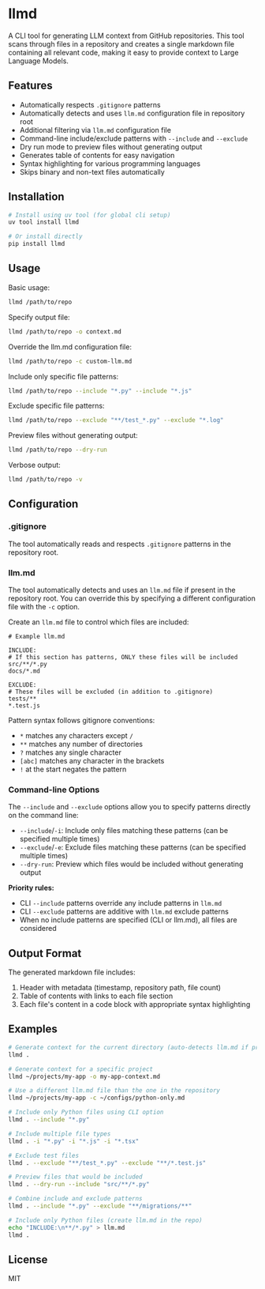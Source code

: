 # llmd

A CLI tool for generating LLM context from GitHub repositories. This tool scans through files in a repository and creates a single markdown file containing all relevant code, making it easy to provide context to Large Language Models.

## Features

- Automatically respects `.gitignore` patterns
- Automatically detects and uses `llm.md` configuration file in repository root
- Additional filtering via `llm.md` configuration file
- Command-line include/exclude patterns with `--include` and `--exclude`
- Dry run mode to preview files without generating output
- Generates table of contents for easy navigation
- Syntax highlighting for various programming languages
- Skips binary and non-text files automatically

## Installation

```bash
# Install using uv tool (for global cli setup)
uv tool install llmd

# Or install directly
pip install llmd
```

## Usage

Basic usage:
```bash
llmd /path/to/repo
```

Specify output file:
```bash
llmd /path/to/repo -o context.md
```

Override the llm.md configuration file:
```bash
llmd /path/to/repo -c custom-llm.md
```

Include only specific file patterns:
```bash
llmd /path/to/repo --include "*.py" --include "*.js"
```

Exclude specific file patterns:
```bash
llmd /path/to/repo --exclude "**/test_*.py" --exclude "*.log"
```

Preview files without generating output:
```bash
llmd /path/to/repo --dry-run
```

Verbose output:
```bash
llmd /path/to/repo -v
```

## Configuration

### .gitignore

The tool automatically reads and respects `.gitignore` patterns in the repository root.

### llm.md

The tool automatically detects and uses an `llm.md` file if present in the repository root. You can override this by specifying a different configuration file with the `-c` option.

Create an `llm.md` file to control which files are included:

```
# Example llm.md

INCLUDE:
# If this section has patterns, ONLY these files will be included
src/**/*.py
docs/*.md

EXCLUDE:
# These files will be excluded (in addition to .gitignore)
tests/**
*.test.js
```

Pattern syntax follows gitignore conventions:
- `*` matches any characters except `/`
- `**` matches any number of directories
- `?` matches any single character
- `[abc]` matches any character in the brackets
- `!` at the start negates the pattern

### Command-line Options

The `--include` and `--exclude` options allow you to specify patterns directly on the command line:

- `--include`/`-i`: Include only files matching these patterns (can be specified multiple times)
- `--exclude`/`-e`: Exclude files matching these patterns (can be specified multiple times)
- `--dry-run`: Preview which files would be included without generating output

**Priority rules:**
- CLI `--include` patterns override any include patterns in `llm.md`
- CLI `--exclude` patterns are additive with `llm.md` exclude patterns
- When no include patterns are specified (CLI or llm.md), all files are considered

## Output Format

The generated markdown file includes:
1. Header with metadata (timestamp, repository path, file count)
2. Table of contents with links to each file section
3. Each file's content in a code block with appropriate syntax highlighting

## Examples

```bash
# Generate context for the current directory (auto-detects llm.md if present)
llmd .

# Generate context for a specific project
llmd ~/projects/my-app -o my-app-context.md

# Use a different llm.md file than the one in the repository
llmd ~/projects/my-app -c ~/configs/python-only.md

# Include only Python files using CLI option
llmd . --include "*.py"

# Include multiple file types
llmd . -i "*.py" -i "*.js" -i "*.tsx"

# Exclude test files
llmd . --exclude "**/test_*.py" --exclude "**/*.test.js"

# Preview files that would be included
llmd . --dry-run --include "src/**/*.py"

# Combine include and exclude patterns
llmd . --include "*.py" --exclude "**/migrations/**"

# Include only Python files (create llm.md in the repo)
echo "INCLUDE:\n**/*.py" > llm.md
llmd .
```

## License

MIT